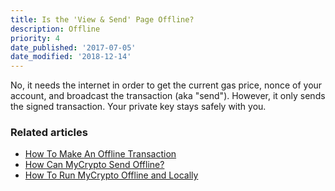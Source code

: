 ```yaml
---
title: Is the 'View & Send' Page Offline?
description: Offline
priority: 4
date_published: '2017-07-05'
date_modified: '2018-12-14'
---
```


No, it needs the internet in order to get the current gas price, nonce of your account, and broadcast the transaction (aka "send"). However, it only sends the signed transaction. Your private key stays safely with you.

### Related articles

* [How To Make An Offline Transaction](https://support.mycrypto.com/offline/making-offline-transaction-on-mycrypto.html)
* [How Can MyCrypto Send Offline?](https://support.mycrypto.com/offline/sending-offline-with-mycrypto.html)
* [How To Run MyCrypto Offline and Locally](https://support.mycrypto.com/offline/running-mycrypto-locally.html)
